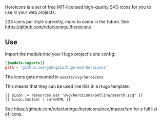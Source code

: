 Heroicons is a set of free MIT-licensed high-quality SVG icons for you to use in your web projects.

224 icons per style currently, more to come in the future. See https://github.com/refactoringui/heroicons

## Use

Import the module into your Hugo project's site config:

```toml
[[module.imports]]
path = "github.com/gohugoio/hugo-mod-heroicons"
```

The icons gets mounted in `assets/svg/heroicons`.

This means that they can be used like this in a Hugo template:

```html
{{ $icon := resources.Get "svg/heroicons/outline/search.svg" }}
{{ $icon.Content | safeHTML }}
```

See https://github.com/refactoringui/heroicons/tree/master/src for a full list of icons.
